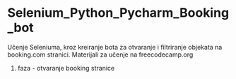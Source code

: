 # Selenium_Python_Pycharm_Booking_bot

Učenje Seleniuma, kroz kreiranje bota za otvaranje i filtriranje objekata na booking.com stranici. Materijali za učenje na freecodecamp.org

1. faza - otvaranje booking stranice 
